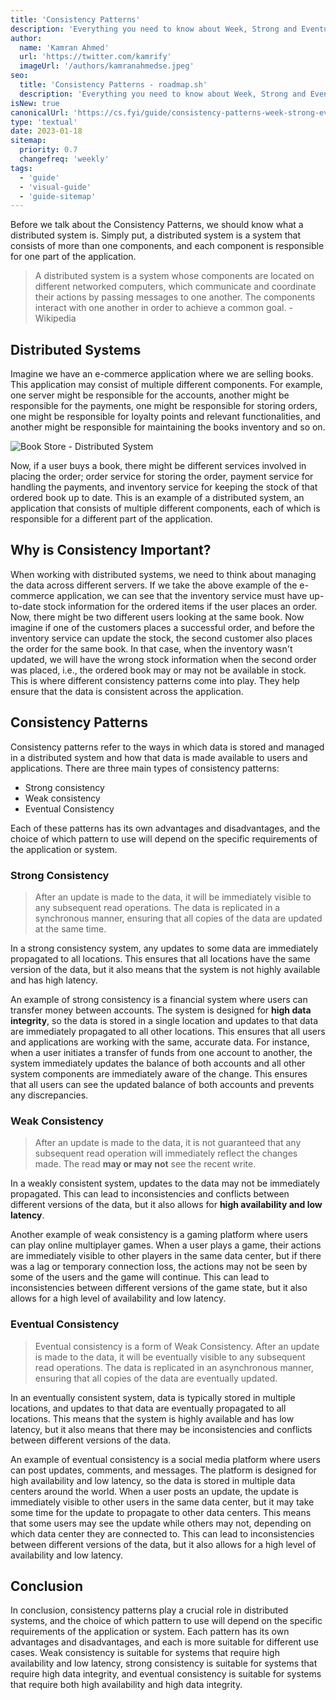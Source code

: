 ```yaml
---
title: 'Consistency Patterns'
description: 'Everything you need to know about Week, Strong and Eventual Consistency'
author:
  name: 'Kamran Ahmed'
  url: 'https://twitter.com/kamrify'
  imageUrl: '/authors/kamranahmedse.jpeg'
seo:
  title: 'Consistency Patterns - roadmap.sh'
  description: 'Everything you need to know about Week, Strong and Eventual Consistency'
isNew: true
canonicalUrl: 'https://cs.fyi/guide/consistency-patterns-week-strong-eventual/'
type: 'textual'
date: 2023-01-18
sitemap:
  priority: 0.7
  changefreq: 'weekly'
tags:
  - 'guide'
  - 'visual-guide'
  - 'guide-sitemap'
---
```


Before we talk about the Consistency Patterns, we should know what a distributed system is. Simply put, a distributed system is a system that consists of more than one components, and each component is responsible for one part of the application.

> A distributed system is a system whose components are located on different networked computers, which communicate and coordinate their actions by passing messages to one another. The components interact with one another in order to achieve a common goal. - Wikipedia

## Distributed Systems

Imagine we have an e-commerce application where we are selling books. This application may consist of multiple different components. For example, one server might be responsible for the accounts, another might be responsible for the payments, one might be responsible for storing orders, one might be responsible for loyalty points and relevant functionalities, and another might be responsible for maintaining the books inventory and so on.

![Book Store - Distributed System](https://i.imgur.com/VHATt7a.png)

Now, if a user buys a book, there might be different services involved in placing the order; order service for storing the order, payment service for handling the payments, and inventory service for keeping the stock of that ordered book up to date. This is an example of a distributed system, an application that consists of multiple different components, each of which is responsible for a different part of the application.

## Why is Consistency Important?

When working with distributed systems, we need to think about managing the data across different servers. If we take the above example of the e-commerce application, we can see that the inventory service must have up-to-date stock information for the ordered items if the user places an order. Now, there might be two different users looking at the same book. Now imagine if one of the customers places a successful order, and before the inventory service can update the stock, the second customer also places the order for the same book. In that case, when the inventory wasn't updated, we will have the wrong stock information when the second order was placed, i.e., the ordered book may or may not be available in stock. This is where different consistency patterns come into play. They help ensure that the data is consistent across the application.

## Consistency Patterns

Consistency patterns refer to the ways in which data is stored and managed in a distributed system and how that data is made available to users and applications. There are three main types of consistency patterns:

- Strong consistency
- Weak consistency
- Eventual Consistency

Each of these patterns has its own advantages and disadvantages, and the choice of which pattern to use will depend on the specific requirements of the application or system.

### Strong Consistency

> After an update is made to the data, it will be immediately visible to any subsequent read operations. The data is replicated in a synchronous manner, ensuring that all copies of the data are updated at the same time.

In a strong consistency system, any updates to some data are immediately propagated to all locations. This ensures that all locations have the same version of the data, but it also means that the system is not highly available and has high latency.

An example of strong consistency is a financial system where users can transfer money between accounts. The system is designed for **high data integrity**, so the data is stored in a single location and updates to that data are immediately propagated to all other locations. This ensures that all users and applications are working with the same, accurate data. For instance, when a user initiates a transfer of funds from one account to another, the system immediately updates the balance of both accounts and all other system components are immediately aware of the change. This ensures that all users can see the updated balance of both accounts and prevents any discrepancies.

### Weak Consistency

> After an update is made to the data, it is not guaranteed that any subsequent read operation will immediately reflect the changes made. The read **may or may not** see the recent write.

In a weakly consistent system, updates to the data may not be immediately propagated. This can lead to inconsistencies and conflicts between different versions of the data, but it also allows for **high availability and low latency**.

Another example of weak consistency is a gaming platform where users can play online multiplayer games. When a user plays a game, their actions are immediately visible to other players in the same data center, but if there was a lag or temporary connection loss, the actions may not be seen by some of the users and the game will continue. This can lead to inconsistencies between different versions of the game state, but it also allows for a high level of availability and low latency.

### Eventual Consistency

> Eventual consistency is a form of Weak Consistency. After an update is made to the data, it will be eventually visible to any subsequent read operations. The data is replicated in an asynchronous manner, ensuring that all copies of the data are eventually updated.

In an eventually consistent system, data is typically stored in multiple locations, and updates to that data are eventually propagated to all locations. This means that the system is highly available and has low latency, but it also means that there may be inconsistencies and conflicts between different versions of the data.

An example of eventual consistency is a social media platform where users can post updates, comments, and messages. The platform is designed for high availability and low latency, so the data is stored in multiple data centers around the world. When a user posts an update, the update is immediately visible to other users in the same data center, but it may take some time for the update to propagate to other data centers. This means that some users may see the update while others may not, depending on which data center they are connected to. This can lead to inconsistencies between different versions of the data, but it also allows for a high level of availability and low latency.

## Conclusion

In conclusion, consistency patterns play a crucial role in distributed systems, and the choice of which pattern to use will depend on the specific requirements of the application or system. Each pattern has its own advantages and disadvantages, and each is more suitable for different use cases. Weak consistency is suitable for systems that require high availability and low latency, strong consistency is suitable for systems that require high data integrity, and eventual consistency is suitable for systems that require both high availability and high data integrity.
